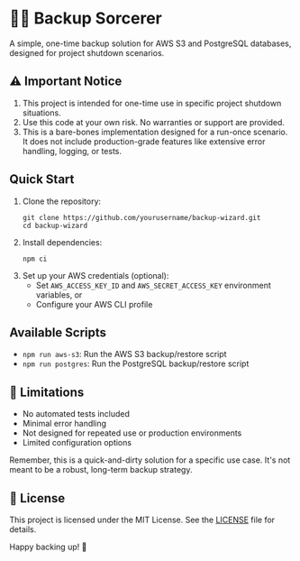 # 🧙‍♂️ Backup Sorcerer

A simple, one-time backup solution for AWS S3 and PostgreSQL databases, designed for project shutdown scenarios.

## ⚠️ Important Notice

1. This project is intended for one-time use in specific project shutdown situations.
2. Use this code at your own risk. No warranties or support are provided.
3. This is a bare-bones implementation designed for a run-once scenario. It does not include production-grade features like extensive error handling, logging, or tests.

## Quick Start

1. Clone the repository:
   ```
   git clone https://github.com/yourusername/backup-wizard.git
   cd backup-wizard
   ```
2. Install dependencies:
   ```
   npm ci
   ```
3. Set up your AWS credentials (optional):
   - Set `AWS_ACCESS_KEY_ID` and `AWS_SECRET_ACCESS_KEY` environment variables, or
   - Configure your AWS CLI profile

## Available Scripts

- `npm run aws-s3`: Run the AWS S3 backup/restore script
- `npm run postgres`: Run the PostgreSQL backup/restore script

## 🚨 Limitations

- No automated tests included
- Minimal error handling
- Not designed for repeated use or production environments
- Limited configuration options

Remember, this is a quick-and-dirty solution for a specific use case. It's not meant to be a robust, long-term backup strategy.

## 📄 License

This project is licensed under the MIT License. See the [LICENSE](LICENSE) file for details.

Happy backing up! 🎉